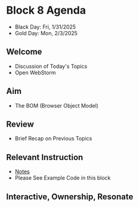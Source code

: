 
# Block 8 Agenda
- Black Day: Fri, 1/31/2025
- Gold Day: Mon, 2/3/2025

## Welcome

- Discussion of Today's Topics
- Open WebStorm

## Aim

- The BOM (Browser Object Model)

## Review

- Brief Recap on Previous Topics

## Relevant Instruction

- [Notes](Notes.md)
- Please See Example Code in this block

## Interactive, Ownership, Resonate
